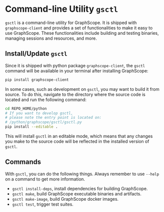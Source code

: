 # Command-line Utility `gsctl`

`gsctl` is a command-line utility for GraphScope. It is shipped with `graphscope-client` and provides a set of functionalities to make it easy to use GraphScope. These functionalities include building and testing binaries, managing sessions and resources, and more.

## Install/Update `gsctl`

Since it is shipped with python package `graphscope-client`, the `gsctl` command will be available in your terminal after installing GraphScope:
```bash
pip install graphscope-client
```

In some cases, such as development on `gsctl`, you may want to build it from source. 
To do this, navigate to the directory where the source code is located and run the following command:

```bash
cd REPO_HOME/python
# If you want to develop gsctl, 
# please note the entry point is located on: 
# /python/graphscope/gsctl/gsctl.py
pip install --editable .
```
This will install `gsctl` in an editable mode, which means that any changes you make to the source code will be reflected in the installed version of `gsctl`.

## Commands

With `gsctl`, you can do the following things. Always remember to
 use `--help` on a command to get more information.

- `gsctl install-deps`, install dependencies for building GraphScope.
- `gsctl make`, build GraphScope executable binaries and artifacts.
- `gsctl make-image`, build GraphScope docker images.
- `gsctl test`, trigger test suites.


